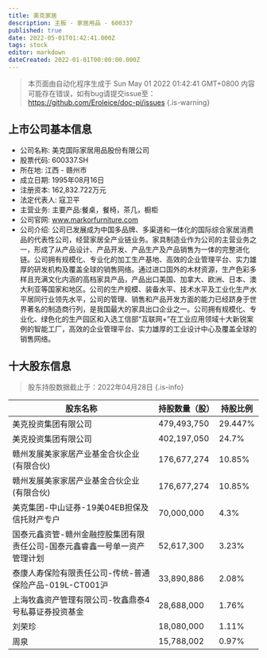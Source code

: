 ```yaml
---
title: 美克家居
description: 主板 - 家居用品 - 600337
published: true
date: 2022-05-01T01:42:41.000Z
tags: stock
editor: markdown
dateCreated: 2022-01-01T00:00:00.000Z
---
```


> 本页面由自动化程序生成于 Sun May 01 2022 01:42:41 GMT+0800
> 内容可能存在错误，如有bug请提交issue至：https://github.com/Eroleice/doc-pi/issues
{.is-warning}

## 上市公司基本信息
- 公司名称: 美克国际家居用品股份有限公司
- 股票代码: 600337.SH
- 所在地: 江西 - 赣州市
- 成立日期: 1995年08月16日
- 注册资本: 162,832.722万元
- 法定代表人: 寇卫平
- 主营业务: 主要产品:餐桌，餐椅，茶几，橱柜
- 公司官网: www.markorfurniture.com
- 公司介绍: 公司已发展成为中国多品牌、多渠道和一体化的国际综合家居消费品的代表性公司，经营家居全产业链业务。家具制造业作为公司的主营业务之一，形成了从产品设计、产品开发、产品生产及产品销售为一体的完整进化链。公司拥有规模化、专业化的加工生产基地、高效的企业管理平台、实力雄厚的研发机构及覆盖全球的销售网络。通过进口国外的木材资源，生产色彩多样且充满文化内涵的高档家具产品，产品出口美国、加拿大、欧洲、日本、澳大利亚等国家和地区。公司的生产规模、装备水平、技术水平及工业化生产水平居同行业领先水平，公司的管理、销售和产品开发方面的能力已经跻身于世界著名的制造商行列，是我国最大的家具出口企业之一。公司拥有规模化、专业化、绿色化的生产园区和入选工信部“互联网+”在工业应用领域十大新锐案例的智能工厂，高效的企业管理平台、实力雄厚的工业设计中心及覆盖全球的销售网络。


## 十大股东信息
> 股东持股数据截止于：2022年04月28日
{.is-info}

| 股东名称 | 持股数量（股） | 持股比例 |
| --- | --- | --- |
| 美克投资集团有限公司 | 479,493,750 | 29.447% |
| 美克投资集团有限公司 | 402,197,050 | 24.7% |
| 赣州发展美家家居产业基金合伙企业(有限合伙) | 176,677,274 | 10.85% |
| 赣州发展美家家居产业基金合伙企业(有限合伙) | 176,677,274 | 10.85% |
| 美克集团-中山证券-19美04EB担保及信托财产专户 | 70,000,000 | 4.3% |
| 国泰元鑫资管-赣州金融控股集团有限责任公司-国泰元鑫睿鑫一号单一资产管理计划 | 52,617,300 | 3.23% |
| 泰康人寿保险有限责任公司-传统-普通保险产品-019L-CT001沪 | 33,890,886 | 2.08% |
| 上海牧鑫资产管理有限公司-牧鑫鼎泰4号私募证券投资基金 | 28,688,000 | 1.76% |
| 刘荣珍 | 18,080,000 | 1.11% |
| 周泉 | 15,788,002 | 0.97% |




